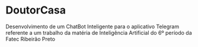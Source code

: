 # DoutorCasa
Desenvolvimento de um ChatBot Inteligente para o aplicativo Telegram referente a um trabalho da matéria de Inteligência Artificial do 6º período da Fatec Ribeirão Preto 
